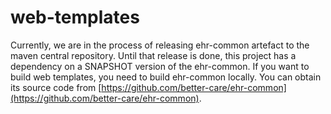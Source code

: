 # web-templates

Currently, we are in the process of releasing ehr-common artefact to the maven central repository. 
Until that release is done, this project has a dependency on a SNAPSHOT version of the ehr-common. 
If you want to build web templates, you need to build ehr-common locally. 
You can obtain its source code from [https://github.com/better-care/ehr-common](https://github.com/better-care/ehr-common).
